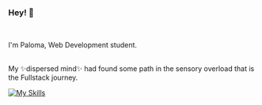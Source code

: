 ### Hey! 👋
<br />

I'm Paloma, Web Development student. <br />
&nbsp; <br />
 

My ✨dispersed mind✨ had found some path in the sensory overload that is the Fullstack journey.

[![My Skills](https://skillicons.dev/icons?react,tailwind)](https://skillicons.dev)

 &nbsp;



<!--
**paliRkHn/paliRkHn** is a ✨ _special_ ✨ repository because its `README.md` (this file) appears on your GitHub profile.

Here are some ideas to get you started:

- 🔭 I’m currently working on ...
- 🌱 I’m currently learning ...
- 👯 I’m looking to collaborate on ...
- 🤔 I’m looking for help with ...
- 💬 Ask me about ...
- 📫 How to reach me: ...
- 😄 Pronouns: ...
- ⚡ Fun fact: ...
-->
 
